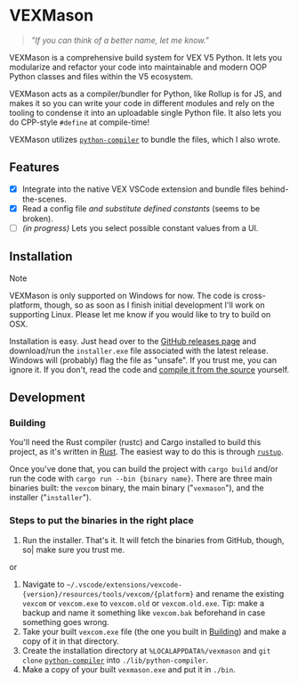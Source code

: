 # VEXMason

> _"If you can think of a better name, let me know."_

VEXMason is a comprehensive build system for VEX V5 Python. It lets you
modularize and refactor your code into maintainable and modern OOP Python
classes and files within the V5 ecosystem.

VEXMason acts as a compiler/bundler for Python, like Rollup is for JS, and makes
it so you can write your code in different modules and rely on the tooling to
condense it into an uploadable single Python file. It also lets you do CPP-style
`#define` at compile-time!

VEXMason utilizes [`python-compiler`](https://github.com/zabackary/python-compiler)
to bundle the files, which I also wrote.

## Features

- [x] Integrate into the native VEX VSCode extension and bundle files behind-
      the-scenes.
- [x] Read a config file _and substitute defined constants_ (seems to be broken).
- [ ] _(in progress)_ Lets you select possible constant values from a UI.

## Installation

> [!NOTE]
> 
> VEXMason is only supported on Windows for now. The code is cross-platform,
> though, so as soon as I finish initial development I'll work on supporting
> Linux. Please let me know if you would like to try to build on OSX.

Installation is easy. Just head over to the
[GitHub releases page](https://github.com/zabackary/vexmason/releases/) and
download/run the `installer.exe` file associated with the latest release.
Windows will (probably) flag the file as "unsafe". If you trust me, you can
ignore it. If you don't, read the code and [compile it from the source](#Development)
yourself.

## Development

### Building

You'll need the Rust compiler (rustc) and Cargo installed to build this project,
as it's written in [Rust](https://www.rust-lang.org/). The easiest way to do
this is through [`rustup`](https://rustup.rs/).

Once you've done that, you can build the project with `cargo build` and/or run
the code with `cargo run --bin {binary name}`. There are three main binaries built:
the `vexcom` binary, the main binary ("`vexmason`"), and the installer
("`installer`").

### Steps to put the binaries in the right place

1. Run the installer. That's it. It will fetch the binaries from GitHub, though, so|
   make sure you trust me.

or

1. Navigate to `~/.vscode/extensions/vexcode-{version}/resources/tools/vexcom/{platform}`
   and rename the existing `vexcom` or `vexcom.exe` to `vexcom.old` or
   `vexcom.old.exe`. Tip: make a backup and name it something like `vexcom.bak`
   beforehand in case something goes wrong.
2. Take your built `vexcom.exe` file (the one you built in [Building](#Building))
   and make a copy of it in that directory.
3. Create the installation directory at `%LOCALAPPDATA%/vexmason` and `git clone`
   [`python-compiler`](https://github.com/zabackary/python-compiler) into
   `./lib/python-compiler`.
4. Make a copy of your built `vexmason.exe` and put it in `./bin`.
